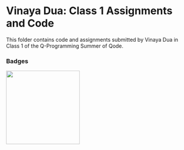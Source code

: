 # Vinaya Dua: Class 1 Assignments and Code
This folder contains code and assignments submitted by Vinaya Dua in Class 1 of the Q-Programming Summer of Qode.
### Badges
<img src="/badges/attendance.png" width="200px" height="200px">